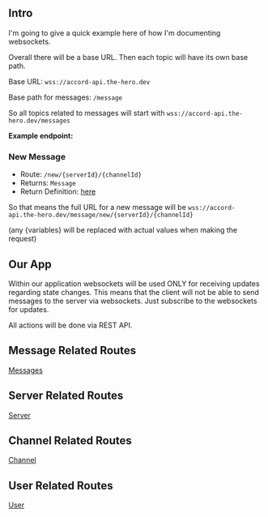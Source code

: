 ## Intro

I'm going to give a quick example here of how I'm documenting websockets.

Overall there will be a base URL. Then each topic will have its own base path.

Base URL: `wss://accord-api.the-hero.dev`

Base path for messages: `/message`

So all topics related to messages will start with `wss://accord-api.the-hero.dev/messages`

**Example endpoint:**

### New Message
- Route: `/new/{serverId}/{channelId}`
- Returns: `Message`
- Return Definition: [here](https://github.com/P-William/COMP72070_Sec1_Group1_Server/tree/main/accord-api/src/main/java/com/group11/accord/api/message/Message.java)


So that means the full URL for a new message will be `wss://accord-api.the-hero.dev/message/new/{serverId}/{channelId}` 

(any {variables} will be replaced with actual values when making the request)


## Our App

Within our application websockets will be used ONLY for receiving updates regarding state changes. This means that the client will not be able to send messages to the server via websockets. Just subscribe to the websockets for updates.

All actions will be done via REST API.

## Message Related Routes
[Messages](docs/Messages.md)
## Server Related Routes
[Server](docs/Servers.md)
## Channel Related Routes
[Channel](docs/Channels.md)
## User Related Routes
[User](docs/User.md)
